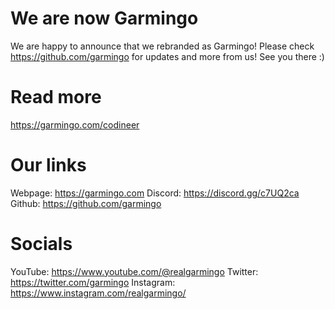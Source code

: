 # We are now Garmingo
We are happy to announce that we rebranded as Garmingo! Please check https://github.com/garmingo for updates and more from us!
See you there :)

# Read more
https://garmingo.com/codineer

# Our links
Webpage: https://garmingo.com
Discord: https://discord.gg/c7UQ2ca
Github: https://github.com/garmingo

# Socials
YouTube: https://www.youtube.com/@realgarmingo
Twitter: https://twitter.com/garmingo
Instagram: https://www.instagram.com/realgarmingo/ 
